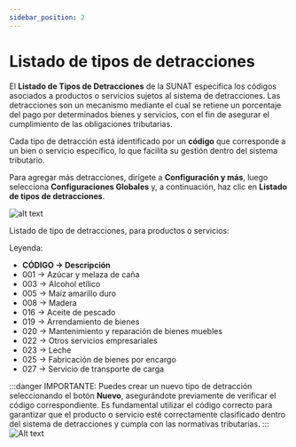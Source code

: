 ```yaml
---
sidebar_position: 2
---
```


# Listado de tipos de detracciones

El **Listado de Tipos de Detracciones** de la SUNAT especifica los códigos asociados a productos o servicios sujetos al sistema de detracciones. Las detracciones son un mecanismo mediante el cual se retiene un porcentaje del pago por determinados bienes y servicios, con el fin de asegurar el cumplimiento de las obligaciones tributarias.

Cada tipo de detracción está identificado por un **código** que corresponde a un bien o servicio específico, lo que facilita su gestión dentro del sistema tributario.

Para agregar más detracciones, dirígete a **Configuración y más**, luego selecciona **Configuraciones Globales** y, a continuación, haz clic en **Listado de tipos de detracciones**.

![alt text](img/Listatiposdeatribucin-1.jpg)

Listado de tipo de detracciones, para productos o servicios:

Leyenda:

* **CÓDIGO  → Descripción**
* 001  → Azúcar y melaza de caña
* 003  → Alcohol etílico
* 005  → Maíz amarillo duro
* 008  → Madera
* 016  → Aceite de pescado
* 019  → Arrendamiento de bienes
* 020  → Mantenimiento y reparación de bienes muebles
* 022  → Otros servicios empresariales
* 023  → Leche
* 025  → Fabricación de bienes por encargo
* 027  → Servicio de transporte de carga

:::danger IMPORTANTE:
Puedes crear un nuevo tipo de detracción seleccionando el botón **Nuevo**, asegurándote previamente de verificar el código correspondiente. Es fundamental utilizar el código correcto para garantizar que el producto o servicio esté correctamente clasificado dentro del sistema de detracciones y cumpla con las normativas tributarias.
:::
![Alt text](img/Listatiposdeatribucin-2.jpg)
